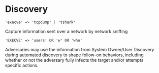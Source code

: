 # Discovery

`'execve' => 'tcpdump' | 'tshark'`

Capture information sent over a network by network sniffing

`'EXECVE' => 'users' OR 'w' OR 'who'`

Adversaries may use the information from System Owner/User Discovery during automated discovery to shape follow-on behaviors, including whether or not the adversary fully infects the target and/or attempts specific actions.

